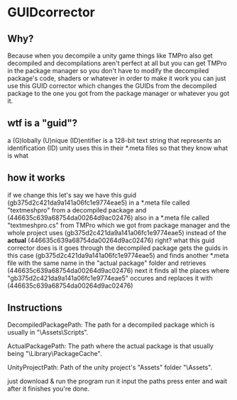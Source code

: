 # GUIDcorrector

## Why?
Because when you decompile a unity game things like TMPro also get decompiled and decompilations aren't perfect at all but you can get TMPro in the package manager so you don't have to 
modify the decompiled package's code, shaders or whatever in order to make it work you can just use this GUID corrector which changes the GUIDs from the decompiled package to the one you got
from the package manager or whatever you got it.

## wtf is a "guid"?
a (G)lobally (U)nique (ID)entifier is a 128-bit text string that represents an identification (ID) unity uses this in their *.meta files so that they know what is what

## how it works
if we change this let's say we have
this guid (gb375d2c421da9a141a06fc1e9774eae5) in a *.meta file called "textmeshpro" from a decompiled package and (446635c639a68754da00264d9ac02476) also in a *.meta file called "textmeshpro.cs" 
from TMPro which we got from package manager and the whole project uses (gb375d2c421da9a141a06fc1e9774eae5) instead of the **actual** (446635c639a68754da00264d9ac02476) right? what this guid corrector does
is it goes through the decompiled package gets the guids in this case (gb375d2c421da9a141a06fc1e9774eae5) and finds another *.meta file with the same name in the "actual package" folder and retrieves (446635c639a68754da00264d9ac02476) next it finds all the places where "gb375d2c421da9a141a06fc1e9774eae5" occures and replaces it with (446635c639a68754da00264d9ac02476)

## Instructions

DecompiledPackagePath: The path for a decompiled package which is usually in "\Assets\Scripts\".

ActualPackagePath: The path where the actual package is that usually being "\Library\PackageCache\".

UnityProjectPath: Path of the unity project's "Assets" folder "\Assets\".

just download & run the program run it input the paths press enter and wait after it finishes you're done.
 
